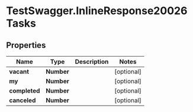 # TestSwagger.InlineResponse20026Tasks

## Properties

Name | Type | Description | Notes
------------ | ------------- | ------------- | -------------
**vacant** | **Number** |  | [optional] 
**my** | **Number** |  | [optional] 
**completed** | **Number** |  | [optional] 
**canceled** | **Number** |  | [optional] 


